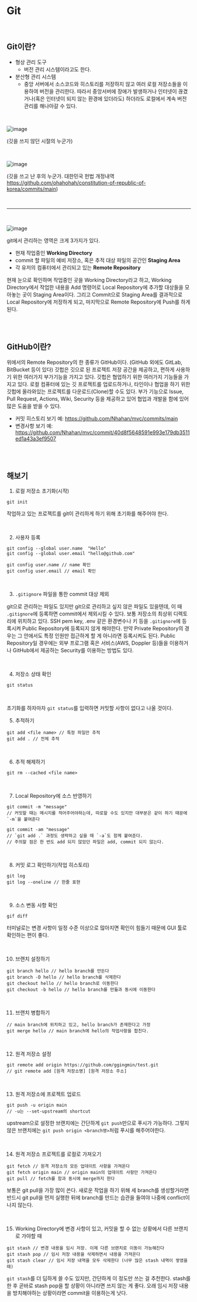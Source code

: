 # Git

<br>

## Git이란?

- 형상 관리 도구
  - 버전 관리 시스템이라고도 한다.
- 분산형 관리 시스템
  - 중앙 서버에서 소스코드와 히스토리를 저장하지 않고 여러 로컬 저장소들을 이용하여 버전을 관리한다. 따라서 중앙서버에 장애가 발생하거나 인터넷이 끊겼거나(혹은 인터넷이 되지 않는 환경에 있더라도) 하더라도 로컬에서 계속 버전관리를 해나아갈 수 있다.

<br>
  
![image](https://user-images.githubusercontent.com/81916648/217448434-f5da7676-46dd-4f10-afd0-5a499e61c644.png)

(깃을 쓰지 않던 시절의 누군가)

<br>

![image](https://user-images.githubusercontent.com/81916648/217448530-ebadcd22-9492-4d96-8585-70bb22846dbf.png)

(깃을 쓰고 난 후의 누군가. 대한민국 헌법 개정내역 https://github.com/ohahohah/constitution-of-republic-of-korea/commits/main)

<br>
<hr>
<br>
  
![image](https://user-images.githubusercontent.com/81916648/217444143-08a130d5-6974-44bb-9df1-0eb12003467f.png)

git에서 관리하는 영역은 크게 3가지가 있다. 

- 현재 작업중인 **Working Directory**
- commit 할 파일의 예비 저장소, 혹은 추적 대상 파일의 공간인 **Staging Area**
- 각 유저의 컴퓨터에서 관리되고 있는 **Remote Repository**

현재 눈으로 확인하며 작업중인 곳을 Working Directory라고 하고, Working Directory에서 작업한 내용을 Add 명령어로 Local Repository에 추가할 대상들을 모아놓는 곳이 Staging Area이다. 그리고 Commit으로 Staging Area를 결과적으로 Local Repository에 저장하게 되고, 마지막으로 Remote Repository에 Push를 하게 된다.

<br><br>

## GitHub이란?

위에서의 Remote Repository의 한 종류가 GitHub이다. (GitHub 외에도 GitLab, BitBucket 등이 있다)
깃헙은 깃으로 된 프로젝트 저장 공간을 제공하고, 편하게 사용하기 위한 여러가지 부가기능을 가지고 있다. 깃헙은 협업하기 위한 여러가지 기능들을 가지고 있다.
로컬 컴퓨터에 있는 깃 프로젝트를 업로드하거나, 타인이나 협업을 하기 위한 깃헙에 올라와있는 프로젝트를 다운로드(Clone)할 수도 있다.
부가 기능으로 Issue, Pull Request, Actions, Wiki, Security 등을 제공하고 있어 협업과 개발을 함에 있어 많은 도움을 받을 수 있다.

- 커밋 히스토리 보기 예: https://github.com/Nhahan/mvc/commits/main
- 변경사항 보기 예: https://github.com/Nhahan/mvc/commit/40d8f5648591e993e179db3511ed1a43a3ef9507

<br><br>

## 해보기

1. 로컬 저장소 초기화(시작)

```
git init
```

작업하고 있는 프로젝트를 git이 관리하게 하기 위해 초기화를 해주어야 한다.

<br>

2. 사용자 등록

```
git config --global user.name  "Hello"
git config --global user.email "hello@github.com"

git config user.name // name 확인
git config user.email // email 확인
```

<br>

3. `.gitignore` 파일을 통한 commit 대상 제외

git으로 관리하는 파일도 있지만 git으로 관리하고 싶지 않은 파일도 있을텐데, 이 때 `.gitignore`에 등록하면 commit에서 제외시킬 수 있다. 보통 저장소의 최상위 디렉토리에 위치하고 있다.
SSH pem key, .env 같은 환경변수나 키 등을 `.gitignore`에 등록시켜 Public Repository에 등록되지 않게 해야한다. 
만약 Private Repository의 경우는 그 안에서도 특정 인원만 접근하게 할 게 아니라면 등록시켜도 된다. Public Repository일 경우에는 외부 프로그램 혹은 서비스(AWS, Doppler 등)들을 이용하거나 GitHub에서 제공하는 Security를 이용하는 방법도 있다.

<br>

4. 저장소 상태 확인

```
git status
```

<br>

초기화를 하자마자 `git status`를 입력하면 커밋할 사항이 없다고 나올 것이다.

5. 추적하기

```
git add <file name> // 특정 파일만 추적
git add . // 전체 추적
```

<br>

6. 추적 해제하기

```
git rm --cached <file name>
```

<br>

7. Local Repository에 소스 반영하기

```
git commit -m "message"
// 커밋할 때는 메시지를 적어주어야하는데, 따로할 수도 있지만 대부분은 같이 하기 때문에 `-m`을 붙여준다

git commit -am "message"
// `git add .` 과정도 생략하고 싶을 때 `-a`도 함께 붙여준다.
// 주의할 점은 한 번도 add 되지 않았던 파일은 add, commit 되지 않는다.
```

<br>

8. 커밋 로그 확인하기(작업 히스토리)

```
git log
git log --oneline // 한줄 표현
```

<br>

9. 소스 변동 사항 확인

```
gif diff
```

터미널로는 변경 사항이 일정 수준 이상으로 많아지면 확인이 힘들기 때문에 GUI 툴로 확인하는 편이 좋다.

<br>

10. 브랜치 설정하기

```
git branch hello // hello branch를 만든다
git branch -D hello // hello branch를 삭제한다
git checkout hello // hello branch로 이동한다
git checkout -b hello // hello branch를 만듦과 동시에 이동한다
```

<br>

11. 브랜치 병합하기

```
// main branch에 위치하고 있고, hello branch가 존재한다고 가정
git merge hello // main branch에 hello의 작업사항을 합친다.
```

<br>

12. 원격 저장소 설정

```
git remote add origin https://github.com/ggingmin/test.git
// git remote add [원격 저장소명] [원격 저장소 주소]
```

<br>

13. 원격 저장소에 프로젝트 업로드

```
git push -u origin main
// -u는 --set-upstream의 shortcut
```

upstream으로 설정한 브랜치에는 간단하게 `git push`만으로 푸시가 가능하다.
그렇지 않은 브랜치에는 `git push origin <branch명>`처럼 푸시를 해주어야한다.

<br>

14. 원격 저장소 프로젝트를 로컬로 가져오기

```
git fetch // 원격 저장소의 모든 업데이트 사항을 가져온다
git fetch origin main // origin main의 업데이트 사항만 가져온다
git pull // fetch를 함과 동시에 merge까지 한다
```

보통은 git pull을 가장 많이 쓴다. 
새로운 작업을 하기 위해 세 branch를 생성할거라면 반드시 git pull을 먼저 실행한 뒤에 branch를 만드는 습관을 들여야 나중에 conflict이 나지 않는다.

<br>

15. Working Directory에 변경 사항이 있고, 커밋을 할 수 없는 상황에서 다른 브랜치로 가야할 때
```
git stash // 변경 내용을 임시 저장. 이제 다른 브랜치로 이동이 가능해진다
git stash pop // 임시 저장 내용을 삭제하면서 내용을 가져온다
git stash clear // 임시 저장 내역을 모두 삭제한다 (너무 많은 stash 내역이 쌓였을 때)
```

`git stash`를 더 딥하게 쓸 수도 있지만, 간단하게 이 정도만 쓰는 걸 추천한다. stash를 한 후 곧바로 stash pop을 할 상황이 아니라면 쓰지 않는 게 좋다. 오래 임시 저장 내용을 방치해야하는 상황이라면 commit을 이용하는게 낫다.
